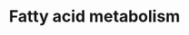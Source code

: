 ---
annotations:
- type: Pathway Ontology
  value: fatty acid metabolic pathway
- type: Pathway Ontology
  value: classic metabolic pathway
authors:
- Kuocy
- MaintBot
- Egonw
- AlexanderPico
description: ''
last-edited: 2016-07-25
organisms:
- Mycobacterium tuberculosis
redirect_from:
- /index.php/Pathway:WP2102
- /instance/WP2102
schema-jsonld:
- '@context': https://schema.org/
  '@id': https://wikipathways.github.io/pathways/WP2102.html
  '@type': Dataset
  creator:
    '@type': Organization
    name: WikiPathways
  description: ''
  keywords:
  - cpd:C05258
  - trans-Hexadec-2-enoyl-CoA
  - echA20
  - fadE23
  - echA2
  - ko:K09478
  - cpd:C05270
  - acetyl-CoA acetyltransferase (EC:2.3.1.9)
  - cpd:C00527
  - fadE13
  - Long-chain fatty acid
  - echA18.1
  - fadA5
  - Butanoyl-CoA
  - cpd:C05274
  - Crotonoyl-CoA
  - aldC
  - Tetradecanoyl-CoA
  - ko:K00493
  - (S)-3-Hydroxybutanoyl-CoA
  - echA15
  - cpd:C03547
  - ec:1.1.99.20
  - cpd:C05262
  - echA11
  - echA12
  - echA8
  - echA10
  - aldA
  - (S)-Hydroxydecanoyl-CoA
  - ko:K00248
  - cpd:C05261
  - cpd:C05267
  - (S)-Hydroxyoctanoyl-CoA
  - ltp1
  - (S)-Hydroxyhexanoyl-CoA
  - 3-Oxohexanoyl-CoA
  - echA4
  - fadD15
  - 1-Hexadecanol
  - ko:K07515
  - fadE7
  - echA17
  - Aldehyde
  - ko:K08766
  - ec:1.2.99.3
  - ko:K09479
  - cpd:C00435
  - hcaD
  - echA5
  - adhB
  - trans-Dec-2-enoyl-CoA
  - fadE1
  - ec:1.2.1.48
  - fadA6
  - ko:K05297
  - adh
  - fadD33
  - echA16
  - echA3
  - Primary alcohol
  - ec:6.2.1.6
  - 2-trans-Dodecenoyl-CoA
  - adhA
  - Glutarate
  - fadE2
  - echA21
  - echA1
  - fadA4
  - fadE4
  - cpd:C05279
  - cpd:C00340
  - Hexadecanal
  - cpd:C05280
  - Acyl-carrier protein
  - fadB
  - cpd:C05102
  - trans-Tetradec-2-enoyl-CoA
  - ltp3
  - fadA
  - Palmitoyl-CoA
  - 3-Oxopalmitoyl-CoA
  - echA7
  - cpd:C01944
  - echA9
  - echA19
  - ko:K00232
  - Lauroyl-CoA
  - cpd:C05263
  - trans-Oct-2-enoyl-CoA
  - trans-Hex-2-enoyl-CoA
  - echA18
  - Alkane
  - echA6
  - (R)-3-Hydroxybutanoyl-CoA
  - cpd:C02990
  - Acyl-[acyl-carrier protein]
  - Acetoacetyl-CoA
  - Hexadecanoic acid
  - CoA
  - cpd:C05260
  - Acetyl-CoA
  - ec:4.2.1.74
  - adhE1
  - alkB
  - aldehyde dehydrogenase (EC:1.2.1.3)
  - echA13
  - cpd:C00162
  - cpd:C05265
  - ec:1.1.1.192
  - ec:1.18.1.4
  - aldehyde dehydrogenase (EC:1.2.1.-)
  - ko:K08765
  - ko:K06445
  - echA14
  - ko:K00255
  - fadA3
  - fadA2
  license: CC0
  name: Fatty acid metabolism
seo: CreativeWork
title: Fatty acid metabolism
wpid: WP2102
---